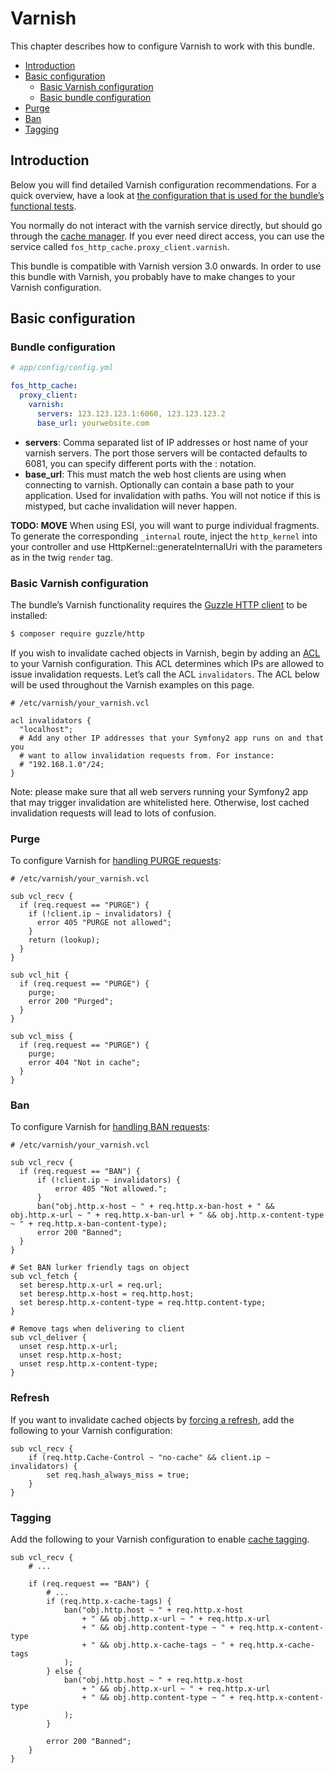 Varnish
=======

This chapter describes how to configure Varnish to work with this bundle.

* [Introduction](#introduction)
* [Basic configuration](#basic-configuration)
  * [Basic Varnish configuration](#basic-varnish-configuration)
  * [Basic bundle configuration](#basic-varnish-configuration)
* [Purge](#purge)
* [Ban](#ban)
* [Tagging](#tagging)

Introduction
------------

Below you will find detailed Varnish configuration recommendations. For a quick
overview, have a look at [the configuration that is used for the bundle’s
functional tests](../../Tests/Functional/Fixtures/varnish/fos.vcl).

You normally do not interact with the varnish service directly, but should go
through the [cache manager](cache-manager.md). If you ever need direct access,
you can use the service called `fos_http_cache.proxy_client.varnish`.

This bundle is compatible with Varnish version 3.0 onwards. In order to use
this bundle with Varnish, you probably have to make changes to your Varnish
configuration.

Basic configuration
-------------------

### Bundle configuration

```yaml
# app/config/config.yml

fos_http_cache:
  proxy_client:
    varnish:
      servers: 123.123.123.1:6060, 123.123.123.2
      base_url: yourwebsite.com
```

* **servers**: Comma separated list of IP addresses or host name of your
  varnish servers. The port those servers will be contacted defaults to
  6081, you can specify different ports with the :<port> notation.
* **base_url**: This must match the web host clients are using when connecting
  to varnish. Optionally can contain a base path to your application. Used for
  invalidation with paths. You will not notice if this is mistyped, but cache
  invalidation will never happen.

**TODO: MOVE** When using ESI, you will want to purge individual fragments. To generate the
corresponding ``_internal`` route, inject the ``http_kernel`` into your controller and
use HttpKernel::generateInternalUri with the parameters as in the twig
``render`` tag.

### Basic Varnish configuration

The bundle’s Varnish functionality requires the
[Guzzle HTTP client](http://docs.guzzlephp.org/en/latest/http-client/client.html)
to be installed:

```bash
$ composer require guzzle/http
```

If you wish to invalidate cached objects in Varnish, begin by adding an [ACL](https://www.varnish-cache.org/docs/3.0/tutorial/vcl.html#example-3-acls)
to your Varnish configuration. This ACL determines which IPs are allowed to
issue invalidation requests. Let’s call the ACL `invalidators`. The ACL below
will be used throughout the Varnish examples on this page.

```varnish
# /etc/varnish/your_varnish.vcl

acl invalidators {
  "localhost";
  # Add any other IP addresses that your Symfony2 app runs on and that you
  # want to allow invalidation requests from. For instance:
  # "192.168.1.0"/24;
}
```

Note: please make sure that all web servers running your Symfony2 app that may
trigger invalidation are whitelisted here. Otherwise, lost cached invalidation
requests will lead to lots of confusion.

### Purge

To configure Varnish for [handling PURGE requests](https://www.varnish-cache.org/docs/3.0/tutorial/purging.html):

```varnish
# /etc/varnish/your_varnish.vcl

sub vcl_recv {
  if (req.request == "PURGE") {
    if (!client.ip ~ invalidators) {
      error 405 "PURGE not allowed";
    }
    return (lookup);
  }
}

sub vcl_hit {
  if (req.request == "PURGE") {
    purge;
    error 200 "Purged";
  }
}

sub vcl_miss {
  if (req.request == "PURGE") {
    purge;
    error 404 "Not in cache";
  }
}
```

### Ban

To configure Varnish for [handling BAN requests](https://www.varnish-software.com/static/book/Cache_invalidation.html):

```varnish
# /etc/varnish/your_varnish.vcl

sub vcl_recv {
  if (req.request == "BAN") {
      if (!client.ip ~ invalidators) {
          error 405 "Not allowed.";
      }
      ban("obj.http.x-host ~ " + req.http.x-ban-host + " && obj.http.x-url ~ " + req.http.x-ban-url + " && obj.http.x-content-type ~ " + req.http.x-ban-content-type);
      error 200 "Banned";
  }
}

# Set BAN lurker friendly tags on object
sub vcl_fetch {
  set beresp.http.x-url = req.url;
  set beresp.http.x-host = req.http.host;
  set beresp.http.x-content-type = req.http.content-type;
}

# Remove tags when delivering to client
sub vcl_deliver {
  unset resp.http.x-url;
  unset resp.http.x-host;
  unset resp.http.x-content-type;
}
```

### Refresh

If you want to invalidate cached objects by [forcing a refresh](https://www.varnish-cache.org/trac/wiki/VCLExampleEnableForceRefresh),
add the following to your Varnish configuration:

```varnish
sub vcl_recv {
    if (req.http.Cache-Control ~ "no-cache" && client.ip ~ invalidators) {
        set req.hash_always_miss = true;
    }
}
```

### Tagging

Add the following to your Varnish configuration to enable [cache tagging](tagging.md).

```varnish
sub vcl_recv {
    # ...

    if (req.request == "BAN") {
        # ...
        if (req.http.x-cache-tags) {
            ban("obj.http.host ~ " + req.http.x-host
                + " && obj.http.x-url ~ " + req.http.x-url
                + " && obj.http.content-type ~ " + req.http.x-content-type
                + " && obj.http.x-cache-tags ~ " + req.http.x-cache-tags
            );
        } else {
            ban("obj.http.host ~ " + req.http.x-host
                + " && obj.http.x-url ~ " + req.http.x-url
                + " && obj.http.content-type ~ " + req.http.x-content-type
            );
        }

        error 200 "Banned";
    }
}
```
